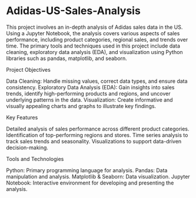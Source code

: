 # Adidas-US-Sales-Analysis

This project involves an in-depth analysis of Adidas sales data in the US. Using a Jupyter Notebook, the analysis covers various aspects of sales performance, including product categories, regional sales, and trends over time. The primary tools and techniques used in this project include data cleaning, exploratory data analysis (EDA), and visualization using Python libraries such as pandas, matplotlib, and seaborn.

Project Objectives

Data Cleaning: Handle missing values, correct data types, and ensure data consistency.
Exploratory Data Analysis (EDA): Gain insights into sales trends, identify high-performing products and regions, and uncover underlying patterns in the data.
Visualization: Create informative and visually appealing charts and graphs to illustrate key findings.

Key Features

Detailed analysis of sales performance across different product categories.
Identification of top-performing regions and stores.
Time series analysis to track sales trends and seasonality.
Visualizations to support data-driven decision-making.

Tools and Technologies

Python: Primary programming language for analysis.
Pandas: Data manipulation and analysis.
Matplotlib & Seaborn: Data visualization.
Jupyter Notebook: Interactive environment for developing and presenting the analysis.
